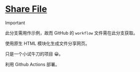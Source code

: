 # [Share File](https://file.lssa.fun '一起分享吧！文件！')

> [!IMPORTANT]
> 此分支需用作示例，故而 GitHub 的 `workflow` 文件需在此分支获取。

使用原生 HTML 模块化生成文件分享网页。

只是一个小试牛刀的项目 😀。

利用 Github Actions 部署。

